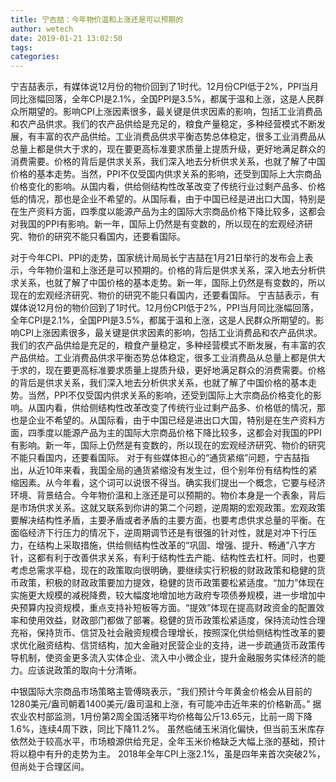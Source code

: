 ```yaml
---
title: 宁吉喆：今年物价温和上涨还是可以预期的
author: wetech
date: 2019-01-21 13:02:50
tags: 
categories: 
---
```

宁吉喆表示，有媒体说12月份的物价回到了1时代。12月份CPI低于2%，PPI当月同比涨幅回落，全年CPI是2.1%，全国PPI是3.5%，都属于温和上涨，这是人民群众所期望的。影响CPI上涨因素很多，最关键是供求因素的影响，包括工业消费品和农产品供求。我们的农产品供给是充足的，粮食产量稳定，多种经营模式不断发展，有丰富的农产品供给。工业消费品供求平衡态势总体稳定，很多工业消费品从总量上都是供大于求的，现在要更高标准要求质量上提质升级，更好地满足群众的消费需要。价格的背后是供求关系，我们深入地去分析供求关系，也就了解了中国价格的基本走势。当然，PPI不仅受国内供求关系的影响，还受到国际上大宗商品价格变化的影响。从国内看，供给侧结构性改革改变了传统行业过剩产品多、价格低的情况，那也是企业不希望的。从国际看，由于中国已经是进出口大国，特别是在生产资料方面，四季度以能源产品为主的国际大宗商品价格下降比较多，这都会对我国的PPI有影响。新一年，国际上仍然是有变数的，所以现在的宏观经济研究、物价的研究不能只看国内，还要看国际。
<!-- more -->
对于今年CPI、PPI的走势，国家统计局局长宁吉喆在1月21日举行的发布会上表示，今年物价温和上涨还是可以预期的。价格的背后是供求关系，深入地去分析供求关系，也就了解了中国价格的基本走势。新一年，国际上仍然是有变数的，所以现在的宏观经济研究、物价的研究不能只看国内，还要看国际。
宁吉喆表示，有媒体说12月份的物价回到了1时代。12月份CPI低于2%，PPI当月同比涨幅回落，全年CPI是2.1%，全国PPI是3.5%，都属于温和上涨，这是人民群众所期望的。影响CPI上涨因素很多，最关键是供求因素的影响，包括工业消费品和农产品供求。我们的农产品供给是充足的，粮食产量稳定，多种经营模式不断发展，有丰富的农产品供给。工业消费品供求平衡态势总体稳定，很多工业消费品从总量上都是供大于求的，现在要更高标准要求质量上提质升级，更好地满足群众的消费需要。价格的背后是供求关系，我们深入地去分析供求关系，也就了解了中国价格的基本走势。当然，PPI不仅受国内供求关系的影响，还受到国际上大宗商品价格变化的影响。从国内看，供给侧结构性改革改变了传统行业过剩产品多、价格低的情况，那也是企业不希望的。从国际看，由于中国已经是进出口大国，特别是在生产资料方面，四季度以能源产品为主的国际大宗商品价格下降比较多，这都会对我国的PPI有影响。新一年，国际上仍然是有变数的，所以现在的宏观经济研究、物价的研究不能只看国内，还要看国际。
对于有些媒体担心的“通货紧缩”问题，宁吉喆指出，从近10年来看，我国全局的通货紧缩没有发生过，但个别年份有结构性的紧缩因素。从今年看，这个词可以说很不得当。确实我们提出一个概念，它要与经济环境、背景结合。今年物价温和上涨还是可以预期的。物价本身是一个表象，背后是市场供求关系。这就又联系到你讲的第二个问题，逆周期的宏观政策。宏观政策要解决结构性矛盾，主要矛盾或者矛盾的主要方面，也要考虑供求总量的平衡。在面临经济下行压力的情况下，逆周期调节还是有很强的针对性，就是对冲下行压力，在结构上采取措施，供给侧结构性改革的“巩固、增强、提升、畅通”八字方针，这都有利于改善供求关系，有利于结构性去产能、结构性去杠杆。同时，也要考虑总需求平稳，现在的政策取向很明确，要继续实行积极的财政政策和稳健的货币政策，积极的财政政策要加力提效，稳健的货币政策要松紧适度。“加力”体现在实施更大规模的减税降费，较大幅度地增加地方政府专项债券规模，进一步增加中央预算内投资规模，重点支持补短板等方面。“提效”体现在提高财政资金的配置效率和使用效益，财政部门都做了部署。稳健的货币政策松紧适度，保持流动性合理充裕，保持货币、信贷及社会融资规模合理增长，按照深化供给侧结构性改革的要求优化融资结构、信贷结构，加大金融对民营企业的支持，进一步疏通货币政策传导机制，使资金更多流入实体企业、流入中小微企业，提升金融服务实体经济的能力。应该说政策的取向十分清晰。
 
 
中银国际大宗商品市场策略主管傅晓表示，“我们预计今年黄金价格会从目前的1280美元/盎司朝着1400美元/盎司温和上涨，有可能冲击近年来的价格新高。”
据农业农村部监测，1月份第2周全国活猪平均价格每公斤13.65元，比前一周下降1.6%，连续4周下跌，同比下降11.2%。
虽然临储玉米消化偏快，但当前玉米库存依然处于较高水平，市场粮源供给充足，全年玉米价格缺乏大幅上涨的基础，预计将以稳中有升的走势为主。
2018年全年CPI上涨2.1%，虽是四年来首次突破2%，但尚处于合理区间。
